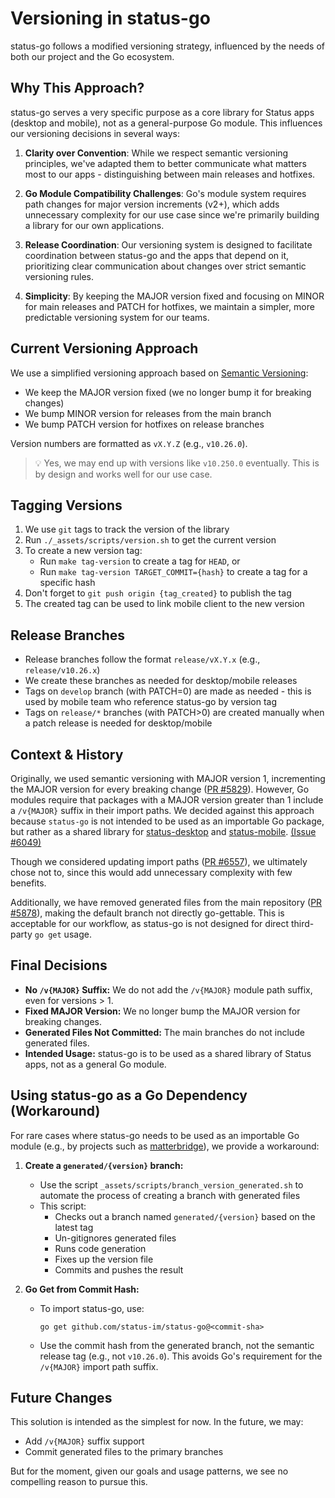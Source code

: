 # Versioning in status-go

status-go follows a modified versioning strategy, influenced by the needs of both our project and the Go ecosystem.

## Why This Approach?

status-go serves a very specific purpose as a core library for Status apps (desktop and mobile), not as a general-purpose Go module. This influences our versioning decisions in several ways:

1. **Clarity over Convention**: While we respect semantic versioning principles, we've adapted them to better communicate what matters most to our apps - distinguishing between main releases and hotfixes.

2. **Go Module Compatibility Challenges**: Go's module system requires path changes for major version increments (v2+), which adds unnecessary complexity for our use case since we're primarily building a library for our own applications.

3. **Release Coordination**: Our versioning system is designed to facilitate coordination between status-go and the apps that depend on it, prioritizing clear communication about changes over strict semantic versioning rules.

4. **Simplicity**: By keeping the MAJOR version fixed and focusing on MINOR for main releases and PATCH for hotfixes, we maintain a simpler, more predictable versioning system for our teams.

## Current Versioning Approach

We use a simplified versioning approach based on [Semantic Versioning](https://semver.org/):

- We keep the MAJOR version fixed (we no longer bump it for breaking changes)
- We bump MINOR version for releases from the main branch
- We bump PATCH version for hotfixes on release branches

Version numbers are formatted as `vX.Y.Z` (e.g., `v10.26.0`).

> 💡 Yes, we may end up with versions like `v10.250.0` eventually. This is by design and works well for our use case.

## Tagging Versions

1. We use `git` tags to track the version of the library
2. Run `./_assets/scripts/version.sh` to get the current version
3. To create a new version tag:
   - Run `make tag-version` to create a tag for `HEAD`, or
   - Run `make tag-version TARGET_COMMIT={hash}` to create a tag for a specific hash
4. Don't forget to `git push origin {tag_created}` to publish the tag
5. The created tag can be used to link mobile client to the new version

## Release Branches

- Release branches follow the format `release/vX.Y.x` (e.g., `release/v10.26.x`)
- We create these branches as needed for desktop/mobile releases
- Tags on `develop` branch (with PATCH=0) are made as needed - this is used by mobile team who reference status-go by version tag
- Tags on `release/*` branches (with PATCH>0) are created manually when a patch release is needed for desktop/mobile

## Context & History

Originally, we used semantic versioning with MAJOR version 1, incrementing the MAJOR version for every breaking change ([PR #5829](https://github.com/status-im/status-go/pull/5829)). However, Go modules require that packages with a MAJOR version greater than 1 include a `/v{MAJOR}` suffix in their import paths. We decided against this approach because `status-go` is not intended to be used as an importable Go package, but rather as a shared library for [status-desktop](https://github.com/status-im/status-desktop) and [status-mobile](https://github.com/status-im/status-mobile). [(Issue #6049)](https://github.com/status-im/status-go/issues/6049)

Though we considered updating import paths ([PR #6557](https://github.com/status-im/status-go/pull/6557)), we ultimately chose not to, since this would add unnecessary complexity with few benefits.

Additionally, we have removed generated files from the main repository ([PR #5878](https://github.com/status-im/status-go/pull/5878)), making the default branch not directly go-gettable. This is acceptable for our workflow, as status-go is not designed for direct third-party `go get` usage.

## Final Decisions

- **No `/v{MAJOR}` Suffix:** We do not add the `/v{MAJOR}` module path suffix, even for versions > 1.
- **Fixed MAJOR Version:** We no longer bump the MAJOR version for breaking changes.
- **Generated Files Not Committed:** The main branches do not include generated files.
- **Intended Usage:** status-go is to be used as a shared library of Status apps, not as a general Go module.

## Using status-go as a Go Dependency (Workaround)

For rare cases where status-go needs to be used as an importable Go module (e.g., by projects such as [matterbridge](https://github.com/status-im/matterbridge)), we provide a workaround:

1. **Create a `generated/{version}` branch:**
   - Use the script `_assets/scripts/branch_version_generated.sh` to automate the process of creating a branch with generated files
   - This script:
     - Checks out a branch named `generated/{version}` based on the latest tag
     - Un-gitignores generated files
     - Runs code generation
     - Fixes up the version file
     - Commits and pushes the result

2. **Go Get from Commit Hash:**
   - To import status-go, use:  
     ```
     go get github.com/status-im/status-go@<commit-sha>
     ```
   - Use the commit hash from the generated branch, not the semantic release tag (e.g., not `v10.26.0`). This avoids Go's requirement for the `/v{MAJOR}` import path suffix.

## Future Changes

This solution is intended as the simplest for now. In the future, we may:
- Add `/v{MAJOR}` suffix support
- Commit generated files to the primary branches

But for the moment, given our goals and usage patterns, we see no compelling reason to pursue this.
